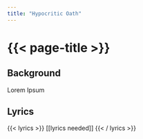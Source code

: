 ```yaml
---
title: "Hypocritic Oath"
---
```

# {{< page-title >}}

## Background
Lorem Ipsum

## Lyrics
{{< lyrics >}}
[[lyrics needed]]
{{< / lyrics >}}
